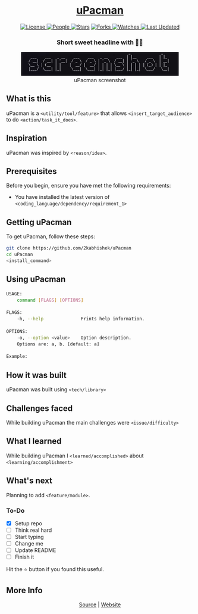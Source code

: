 <div align = "center">

<h1><a href="https://2kabhishek.github.io/uPacman">uPacman</a></h1>

<a href="https://github.com/2KAbhishek/uPacman/blob/main/LICENSE">
<img alt="License" src="https://img.shields.io/github/license/2kabhishek/uPacman?style=flat&color=eee&label="> </a>

<a href="https://github.com/2KAbhishek/uPacman/graphs/contributors">
<img alt="People" src="https://img.shields.io/github/contributors/2kabhishek/uPacman?style=flat&color=ffaaf2&label=People"> </a>

<a href="https://github.com/2KAbhishek/uPacman/stargazers">
<img alt="Stars" src="https://img.shields.io/github/stars/2kabhishek/uPacman?style=flat&color=98c379&label=Stars"></a>

<a href="https://github.com/2KAbhishek/uPacman/network/members">
<img alt="Forks" src="https://img.shields.io/github/forks/2kabhishek/uPacman?style=flat&color=66a8e0&label=Forks"> </a>

<a href="https://github.com/2KAbhishek/uPacman/watchers">
<img alt="Watches" src="https://img.shields.io/github/watchers/2kabhishek/uPacman?style=flat&color=f5d08b&label=Watches"> </a>

<a href="https://github.com/2KAbhishek/uPacman/pulse">
<img alt="Last Updated" src="https://img.shields.io/github/last-commit/2kabhishek/uPacman?style=flat&color=e06c75&label="> </a>

<h3>Short sweet headline with 🎇🎉</h3>

<figure>
  <img src= "images/screenshot.png" alt="uPacman Demo">
  <br/>
  <figcaption>uPacman screenshot</figcaption>
</figure>

</div>

## What is this

uPacman is a `<utility/tool/feature>` that allows `<insert_target_audience>` to do `<action/task_it_does>`.

## Inspiration

uPacman was inspired by `<reason/idea>`.

## Prerequisites

Before you begin, ensure you have met the following requirements:

- You have installed the latest version of `<coding_language/dependency/requirement_1>`

## Getting uPacman

To get uPacman, follow these steps:

```bash
git clone https://github.com/2kabhishek/uPacman
cd uPacman
<install_command>
```

## Using uPacman

```bash
USAGE:
    command [FLAGS] [OPTIONS]

FLAGS:
    -h, --help              Prints help information.

OPTIONS:
    -o, --option <value>    Option description.
    Options are: a, b. [default: a]

Example:


```

## How it was built

uPacman was built using `<tech/library>`

## Challenges faced

While building uPacman the main challenges were `<issue/difficulty>`

## What I learned

While building uPacman I `<learned/accomplished>` about `<learning/accomplishment>`

## What's next

Planning to add `<feature/module>`.

### To-Do

- [x] Setup repo
- [ ] Think real hard
- [ ] Start typing
- [ ] Change me
- [ ] Update README
- [ ] Finish it

Hit the ⭐ button if you found this useful.

## More Info

<div align="center">

<a href="https://github.com/2KAbhishek/uPacman">Source</a> | <a href="https://2kabhishek.github.io/uPacman">Website</a>

</div>
